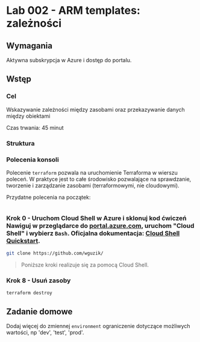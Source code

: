# Lab 002 - ARM templates: zależności

## Wymagania
Aktywna subskrypcja w Azure i dostęp do portalu.

## Wstęp
### Cel
Wskazywanie zależności między zasobami oraz przekazywanie danych między obiektami

Czas trwania: 45 minut

### Struktura


### Polecenia konsoli
Polecenie `terraform` pozwala na uruchomienie Terraforma w wierszu poleceń. W praktyce jest to całe środowisko pozwalające na sprawdzanie, tworzenie i zarządzanie zasobami (terraformowymi, nie cloudowymi).

Przydatne polecenia na początek:
```bash

```

### Krok 0 - Uruchom Cloud Shell w Azure i sklonuj kod ćwiczeń Nawiguj w przeglądarce do [portal.azure.com](https://portal.azure.com), uruchom "Cloud Shell" i wybierz `Bash`.  Oficjalna dokumentacja: [Cloud Shell Quickstart](https://github.com/MicrosoftDocs/azure-docs/blob/main/articles/cloud-shell/quickstart.md).
```bash
git clone https://github.com/wguzik/
```

> Poniższe kroki realizuje się za pomocą Cloud Shell.



### Krok 8 - Usuń zasoby

```
terraform destroy
```

## Zadanie domowe
Dodaj więcej do zmiennej `environment` ograniczenie dotyczące możliwych wartości, np 'dev', 'test', 'prod'.